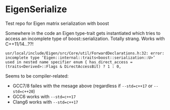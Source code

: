 # EigenSerialize
Test repo for Eigen matrix serialization with boost

Somewhere in the code an Eigen type-trait gets instantiated which tries to access an incomplete
type of boost::serialization. Totally strang. Works with C++11/14...??!

`usr/local/include/Eigen/src/Core/util/ForwardDeclarations.h:32:
error: incomplete type ‘Eigen::internal::traits<boost::serialization::U>’ used in nested name specifier
enum { has_direct_access = (traits<Derived>::Flags & DirectAccessBit) ? 1 : 0,`

Seems to be compiler-related:
- GCC7/8 failes with the mesage above (regardless if `--std=c++17` or `--std=c++20`)
- GCC6 works with `--std=c++17`
- Clang6 works with `--std=c++17`
